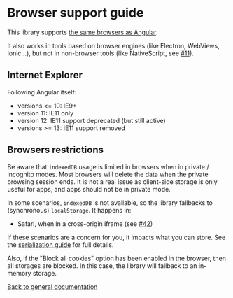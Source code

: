 # Browser support guide

This library supports [the same browsers as Angular](https://angular.dev/reference/versions).

It also works in tools based on browser engines (like Electron, WebViews, Ionic...), but not in non-browser tools (like NativeScript, see [#11](https://github.com/cyrilletuzi/angular-async-local-storage/issues/11)).

## Internet Explorer

Following Angular itself:
- versions <= 10: IE9+
- version 11: IE11 only
- version 12: IE11 support deprecated (but still active)
- versions >= 13: IE11 support removed

## Browsers restrictions

Be aware that `indexedDB` usage is limited in browsers when in private / incognito modes. Most browsers will delete the data when the private browsing session ends.  It is not a real issue as client-side storage is only useful for apps, and apps should not be in private mode.

In some scenarios, `indexedDB`  is not available, so the library fallbacks to (synchronous) `localStorage`. It happens in:
- Safari, when in a cross-origin iframe (see [#42](https://github.com/cyrilletuzi/angular-async-local-storage/issues/42))

If these scenarios are a concern for you, it impacts what you can store. See the [serialization guide](./SERIALIZATION.md) for full details.

Also, if the "Block all cookies" option has been enabled in the browser, then all storages are blocked. In this case, the library will fallback to an in-memory storage.

[Back to general documentation](../README.md)
